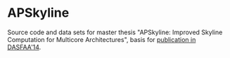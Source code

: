 # APSkyline

Source code and data sets for master thesis "APSkyline: Improved Skyline Computation for Multicore Architectures", basis for [publication in
DASFAA'14](https://link.springer.com/chapter/10.1007/978-3-319-05810-8_21).
